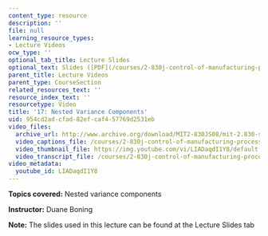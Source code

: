 ```yaml
---
content_type: resource
description: ''
file: null
learning_resource_types:
- Lecture Videos
ocw_type: ''
optional_tab_title: Lecture Slides
optional_text: Slides ([PDF](/courses/2-830j-control-of-manufacturing-processes-sma-6303-spring-2008/resources/lecture17))
parent_title: Lecture Videos
parent_type: CourseSection
related_resources_text: ''
resource_index_text: ''
resourcetype: Video
title: '17: Nested Variance Components'
uid: 954cd2ad-cfad-82ef-caf4-57769d2531eb
video_files:
  archive_url: http://www.archive.org/download/MIT2-830JS08/mit-2.830-s08-lec17_300k.mp4
  video_captions_file: /courses/2-830j-control-of-manufacturing-processes-sma-6303-spring-2008/b2b1463eebe3543480b5fd1dc8916a54_LIADaqdI1Y8.vtt
  video_thumbnail_file: https://img.youtube.com/vi/LIADaqdI1Y8/default.jpg
  video_transcript_file: /courses/2-830j-control-of-manufacturing-processes-sma-6303-spring-2008/b02cee1ffe653ae7ea9f3650bcd1e564_LIADaqdI1Y8.pdf
video_metadata:
  youtube_id: LIADaqdI1Y8
---
```


**Topics covered:** Nested variance components

**Instructor:** Duane Boning

**Note:** The slides used in this lecture can be found at the Lecture Slides tab